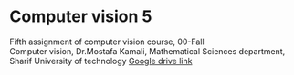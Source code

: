 # Computer vision 5
Fifth assignment of computer vision course, 00-Fall </br>
Computer vision, Dr.Mostafa Kamali, Mathematical Sciences department, Sharif University of technology
[Google drive link](https://drive.google.com/drive/folders/1I7LJ3pLU0D32PRYc42s2x1TAZMCXAeHB?usp=share_link)
